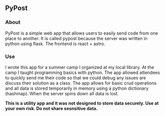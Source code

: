 ## PyPost
### About
PyPost is a simple web app that allows users to easily send code from one place to another. It is called pypost because the server was written in python using flask. The frontend is react + astro. 

### Use
I wrote this app for a summer camp I organized at my local library. At the camp I taught programming basics with python. The app allowed attendees to quickly send me their code so that we could debug any issues are discuss their solution as a class.
The app allows for basic crud operations and all data is stored temporarily in memory using a python dictionary (hashmap). When the server spins down all data is lost. 

**This is a utility app and it was not designed to store data securely. Use at your own risk. Do not share sesnsitive data.**
